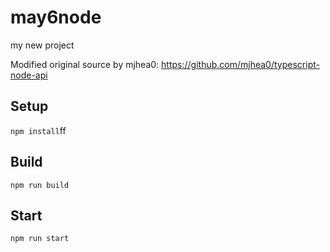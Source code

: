 # may6node

my new project

Modified original source by mjhea0: https://github.com/mjhea0/typescript-node-api

## Setup

`npm install`ff







## Build







`npm run build`





## Start

`npm run start`


